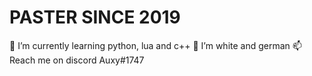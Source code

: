 # PASTER SINCE 2019

🌱 I’m currently learning python, lua and c++
💞️ I’m white and german
📫 Reach me on discord Auxy#1747



<!---
Auxkabel1337/Auxkabel1337 is a ✨ special ✨ repository because its `README.md` (this file) appears on your GitHub profile.
You can click the Preview link to take a look at your changes.
--->

